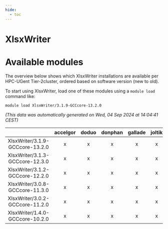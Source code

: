 ```yaml
---
hide:
  - toc
---
```


XlsxWriter
==========

# Available modules


The overview below shows which XlsxWriter installations are available per HPC-UGent Tier-2cluster, ordered based on software version (new to old).

To start using XlsxWriter, load one of these modules using a `module load` command like:

```shell
module load XlsxWriter/3.1.9-GCCcore-13.2.0
```

*(This data was automatically generated on Wed, 04 Sep 2024 at 14:04:41 CEST)*  

| |accelgor|doduo|donphan|gallade|joltik|shinx|skitty|
| :---: | :---: | :---: | :---: | :---: | :---: | :---: | :---: |
|XlsxWriter/3.1.9-GCCcore-13.2.0|x|x|x|x|x|-|x|
|XlsxWriter/3.1.3-GCCcore-12.3.0|x|x|x|x|x|x|x|
|XlsxWriter/3.1.2-GCCcore-12.2.0|x|x|x|x|x|-|x|
|XlsxWriter/3.0.8-GCCcore-11.3.0|x|x|x|x|x|-|x|
|XlsxWriter/3.0.2-GCCcore-11.2.0|x|x|x|x|x|-|x|
|XlsxWriter/1.4.0-GCCcore-10.2.0|x|x|x|x|x|-|x|

